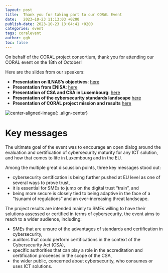 ```yaml
---
layout: post
title:  Thank you for taking part to our CORAL Event
date:   2023–10-23 11:13:03 +0200
publish-date: 2023-10-23 13:04:41 +0200
categories: event
tags: coralevent
author: ggh
toc: false
---
```


On behalf of the CORAL project consortium, thank you for attending our CORAL event on the 18th of October!

Here are the slides from our speakers:
* **Presentation on ILNAS’s objectives**: [here](/assets/docs/1%20-%20CORAL-2023-presentation_JPH.pdf)
* **Presentation from ENISA**: [here](/assets/docs2%20-%20CORAL%20-EU%20CCF-ENISA-RenateVerheijen.pdf)
* **Presentation of CSA and CSA in Luxembourg**: [here](/assets/docs/3%20-%20CORAL%20event%2018102023_CSA%20et%20ILNAS_JLA.pdf)
* **Presentation of the cybersecurity standards landscape** [here](/assets/docs/4%20-%20CORAL%20event%20-%20Cybersecurity%20Standards%20-%20NVI.pdf)
* **Presentation of CORAL project mission and results** [here](/assets/docs/5%20-%20CORAL%20project%20results%20-%20GGH%20and%20NVI.pdf)


![center-aligned-image](/assets/images/speakers-coral.jpg){: .align-center}


# Key messages 
   
The ultimate goal of the event was to encourage an open dialog around the evaluation and certification of cybersecurity maturity for any ICT solution, and how that comes to life in Luxembourg and in the EU.

Among the multiple great discussion points, three key messages stood out: 
* cybersecurity certification is being further pushed at EU level as one of several ways to prove trust,
* it is essential for SMEs to jump on the digital trust “train”, and 
* being more secure is closely tied to being adaptive in the face of a “tsunami of regulations” and an ever-increasing threat landscape.


The project results are intended mainly to SMEs willing to have their solutions assessed or certified in terms of cybersecurity, the event aims to reach to a wider audience, including: 

* SMEs that are unsure of the advantages of standards and certification in cybersecurity,
* auditors that could perform certifications in the context of the Cybersecurity Act (CSA),
* specific authorities that can play a role in the accreditation and certification proceeses in the scope of the CSA, 
* the wider public, concerned about cybersecurity, who consumes or uses ICT solutions.


